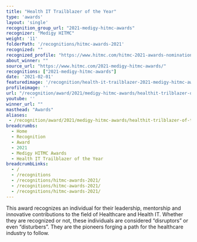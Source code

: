 ```yaml
---
title: "Health IT Trailblazer of the Year"
type: 'awards'
layout: 'single'
recognition_group_url: "2021-medigy-hitmc-awards"
recognizer: "Medigy HITMC"
weight: '11'
folderPath: '/recognitions/hitmc-awards-2021'
recognized: ""
recognized_profile: "https://www.hitmc.com/hitmc-2021-awards-nominations/"
about_winner: ""
source_url: "https://www.hitmc.com/2021-medigy-hitmc-awards/"
recognitions: ["2021-medigy-hitmc-awards"]
date: '2021-02-01'
featuredimage: '/recognition/health-it-trailblazer-2021-medigy-hitmc-awards.jpg'
profileimage: ''
url: "/recognition/award/2021/medigy-hitmc-awards/healthit-trilblazer-of-the-year"
youtube: ''
winner_url: ""
masthead: "Awards"
aliases:
 - /recognition/award/2021/medigy-hitmc-awards/healthit-trilblazer-of-the-year 
breadcrumbs:
  - Home
  - Recognition
  - Award
  - 2021
  - Medigy HITMC Awards
  - Health IT Trailblazer of the Year
breadcrumbLinks:
  - /
  - /recognitions
  - /recognitions/hitmc-awards-2021/
  - /recognitions/hitmc-awards-2021/
  - /recognitions/hitmc-awards-2021/
---
```


This award recognizes an individual for their leadership, mentorship and innovative contributions to the field of Healthcare and Health IT. Whether they are recognized or not, these individuals are considered “disruptors” or even “disturbers”. They are the pioneers forging a path for the healthcare industry to follow.